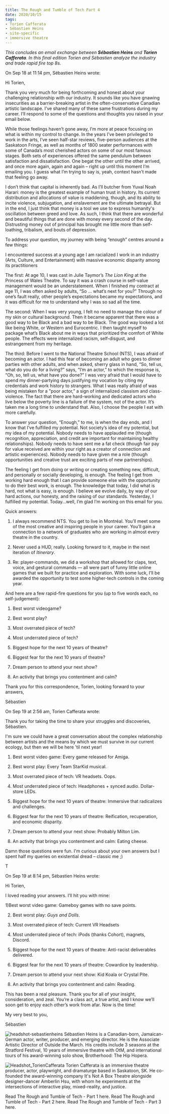 ```yaml
---
title: The Rough and Tumble of Tech Part 4
date: 2020/10/15 
tags:
- Torien Cafferata
- Sébastien Heins
- site-specific
- immersive theatre
---
```


*This concludes an email exchange between **Sébastien Heins** and **Torien Cafferata**. In this final edition Torien and Sébastien analyze the industry and trade rapid fire top 8s.*

On Sep 18 at 11:14 pm, Sébastien Heins wrote:

Hi Torien,

Thank you very much for being forthcoming and honest about your challenging relationship with our industry. It sounds like you have gnawing insecurities as a barrier-breaking artist in the often-conservative Canadian artistic landscape. I’ve shared many of these same frustrations during my career. I’ll respond to some of the questions and thoughts you raised in your email below.

While those feelings haven’t gone away, I’m more at peace focusing on what is within my control to change. In the years I’ve been privileged to work in the arts, I’ve seen half-star reviews, five-person audiences at the Saskatoon Fringe, as well as months of 1800 seater performances with some of Canada’s most cherished actors on some of our most famous stages. Both sets of experiences offered the same pendulum between satisfaction and dissatisfaction. One begat the other until the other arrived, and once more again, again and again – right up until this moment I’m emailing you. I guess what I’m trying to say is, yeah, context hasn’t made that feeling go away.

I don’t think that capital is inherently bad. As I’ll butcher from Yuval Noah Harari: money is the greatest example of human trust in history. Its current distribution and allocations of value is maddening, though, and its ability to incite violence, subjugation, and enslavement are the ultimate betrayal. But in the end, I just think that money is a tool we use to express humanity's oscillation between greed and love. As such, I think that there are wonderful and beautiful things that are done with money every second of the day. Distrusting money out of principal has brought me little more than self-loathing, tribalism, and bouts of depression.

To address your question, my journey with being “enough” centres around a few things:

I encountered success at a young age
I am racialized
I work in an industry (Arts, Culture, and Entertainment) with massive economic disparity among its practitioners

The first:
At age 10, I was cast in Julie Taymor’s *The Lion King* at the Princess of Wales Theatre. To say it was a crash course in self-value management would be an understatement. When I finished my contract at age 11, I was often asked by adults, “So ... what’s next for you?” Through no one’s fault really, other people’s expectations became my expectations, and it was difficult for me to understand why I was so sad all the time.


The second:
When I was very young, I felt no need to manage the colour of my skin or cultural background. Then it became apparent that there was a good way to be Black and a bad way to be Black. The good way looked a lot like being White, or Western and Eurocentric. I then taught myself to package what’s Black about me in ways that prioritized the comfort of White people. The effects were internalized racism, self-disgust, and estrangement from my heritage.

The third:
Before I went to the National Theatre School (NTS), I was afraid of becoming an actor. I had this fear of becoming an adult who goes to dinner parties with other adults, and when asked, sherry glass in hand, “So, tell us, what do you do for a living?” says, “I’m an actor,” to which the response is, “Oh, so, tell us, what have you done?” I was very afraid that I would have to spend my dinner-partying days justifying my vocation by citing my credentials and work history to strangers. What I was really afraid of was being mistaken for a "poor actor,” a sign of internalized classism and class-violence. The fact that there are hard-working and dedicated actors who live below the poverty line is a failure of the system, not of the actor. It’s taken me a long time to understand that. Also, I choose the people I eat with more carefully.

To answer your question, “Enough,” to me, is when the day ends, and I know that I’ve fulfilled my potential. Not society’s idea of my potential, but my idea of my potential. Nobody needs to have applauded me (though recognition, appreciation, and credit are important for maintaining healthy relationships). Nobody needs to have sent me a fat check (though fair pay for value received are within your right as a creator of connection and artistic experiences). Nobody needs to have given me a role (though opportunities and creative trust are exciting parts of new partnerships).

The feeling I get from doing or writing or creating something new, difficult, and personally or socially developing, is enough. The feeling I get from working hard enough that I can provide someone else with the opportunity to do their best work, is enough. The knowledge that today, I did what is hard, not what is easy, is enough. I believe we evolve daily, by way of our hard actions, our honesty, and the raising of our standards. Yesterday, I fulfilled my potential. Today…well, I’m glad I’m working on this email for you.

Quick answers:

1) I always recommend NTS. You get to live in Montréal. You’ll meet some of the most creative and inspiring people in your career. You’ll gain a connection to a network of graduates who are working in almost every theatre in the country.

2) Never used a HUD, really. Looking forward to it, maybe in the next iteration of *Itinerary*.

3) Re: player-commands, we did a workshop that allowed for claps, text, voice, and gestural commands — all were part of funny little online games that we built for practice and exploration. With some luck, I’ll be awarded the opportunity to test some higher-tech controls in the coming year.


And here are a few rapid-fire questions for you (up to five words each, no self-judgement):

1) Best worst videogame?

2) Best worst play?

3) Most overrated piece of tech?

4) Most underrated piece of tech?

5) Biggest hope for the next 10 years of theatre?

6) Biggest fear for the next 10 years of theatre?

7) Dream person to attend your next show?

8) An activity that brings you contentment and calm?

Thank you for this correspondence, Torien, looking forward to your answers,

Sébastien

On Sep 19 at 2:56 am, Torien Cafferata wrote: 

Thank you for taking the time to share your struggles and discoveries, Sébastien. 

I'm sure we could have a great conversation about the complex relationship between artists and the means by which we must survive in our current ecology, but then we will be here 'til next year!
 
1) Best worst video game: Every game released for Amiga.

2) Best worst play: Every Team StarKid musical.

3) Most overrated piece of tech: VR headsets. Oops.

4) Most underrated piece of tech: Headphones + synced audio. Dollar-store LEDs.

5) Biggest hope for the next 10 years of theatre: Immersive that radicalizes and challenges.

6) Biggest fear for the next 10 years of theatre: Reification, recuperation, and economic disparity.

7) Dream person to attend your next show: Probably Milton Lim. 

8) An activity that brings you contentment and calm: Eating cheese.
 
Damn those questions were fun. I'm curious about your own answers but I spent half my queries on existential dread – classic me ;) 

T
 

On Sep 19 at 8:14 pm, Sébastien Heins wrote: 
 
Hi Torien,
 
I loved reading your answers. I’ll hit you with mine:
 
1)Best worst video game: Gameboy games with no save points.

2) Best worst play: *Guys and Dolls*.

3) Most overrated piece of tech: Current VR Headsets

4) Most underrated piece of tech: iPods (thanks Cohort), magnets, Discord.

5) Biggest hope for the next 10 years of theatre: Anti-racist deliverables delivered. 

6) Biggest fear for the next 10 years of theatre: Cowardice by leadership.

7) Dream person to attend your next show: Kid Koala or Crystal Pite.

8) An activity that brings you contentment and calm: Reading.
 
 
This has been a real pleasure. Thank you for all of your insight, consideration, and zeal. You’re a class act, a true artist, and I know we’ll soon get to enjoy each other’s work from afar. Now is the time!
 
My very best to you,

Sébastien
 

![headshot-sebastienheins](headshot_sebastienheins.jpg)
Sébastien Heins is a Canadian-born, Jamaican-German actor, writer, producer, and emerging director. He is the Associate Artistic Director of Outside the March. His credits include 3 seasons at the Stratford Festival, 10 years of immersive theatre with OtM, and international tours of his award-winning solo show, Brotherhood: The Hip Hopera.

![Headshot_TorienCafferata](Headshot_TorienCafferata.jpg)
Torien Cafferata is an immersive theatre producer, actor, playwright, and dramaturge based in Saskatoon, SK. He co-founded the award-winning company It's Not A Box Theatre alongside designer-dancer Amberlin Hsu, with whom he experiments at the intersections of interactive play, mixed-reality, and justice.

Read The Rough and Tumble of Tech - Part 1 here.
Read The Rough and Tumble of Tech - Part 2 here.
Read The Rough and Tumble of Tech - Part 3 here.

